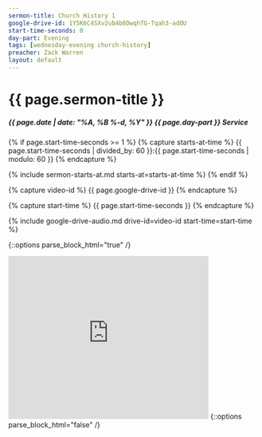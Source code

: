 ```yaml
---
sermon-title: Church History 1
google-drive-id: 1Y5K6C4SXv2ub4b8DwqhTG-Tqah3-adOU
start-time-seconds: 0
day-part: Evening
tags: [wednesday-evening church-history]
preacher: Zack Warren
layout: default
---
```


# {{ page.sermon-title }}

##### {{ page.date | date: "%A, %B %-d, %Y" }} {{ page.day-part }} Service

{% if page.start-time-seconds >= 1 %}
{% capture starts-at-time %}
{{ page.start-time-seconds | divided_by: 60 }}:{{ page.start-time-seconds | modulo: 60 }}
{% endcapture %}

{% include sermon-starts-at.md starts-at=starts-at-time %}
{% endif %}

{% capture video-id %}
{{ page.google-drive-id }}
{% endcapture %}

{% capture start-time %}
{{ page.start-time-seconds }}
{% endcapture %}

{% include google-drive-audio.md drive-id=video-id start-time=start-time %}

{::options parse_block_html="true" /}
<iframe src="https://onedrive.live.com/embed?cid=19DF4E5D38A1B8EB&resid=19DF4E5D38A1B8EB%2146795&authkey=AIyXAKJlENHfA4w&em=2" width="402" height="327" frameborder="0" scrolling="no"></iframe>
{::options parse_block_html="false" /}
